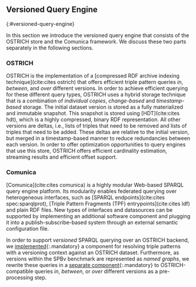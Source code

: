 ## Versioned Query Engine
{:#versioned-query-engine}

In this section we introduce the versioned query engine that consists of the OSTRICH store and the Comunica framework.
We discuss these two parts separately in the following sections.

### OSTRICH

OSTRICH is the implementation of a [compressed RDF archive indexing technique](cite:cites ostrich) that offers efficient
triple pattern queries *in*, *between*, and *over* different versions.
In order to achieve efficient querying for these different query types,
OSTRICH uses a hybrid storage technique that is a combination of *individual copies*, *change-based* and *timestamp-based* storage.
The initial dataset version is stored as a fully materialized and immutable snapshot.
This snapshot is stored using [HDT](cite:cites hdt), which is a highly compressed, binary RDF representation.
All other versions are deltas, i.e., lists of triples that need to be removed and lists of triples that need to be added.
These deltas are relative to the initial version, but merged in a timestamp-based manner to reduce redundancies between each version.
In order to offer optimization opportunities to query engines that use this store,
OSTRICH offers efficient cardinality estimation, streaming results and efficient offset support.

### Comunica

[Comunica](cite:cites comunica) is a highly modular Web-based SPARQL query engine platform.
Its modularity enables federated querying over heterogeneous interfaces, such as [SPARQL endpoints](cite:cites spec:sparqlprot),
[Triple Pattern Fragments (TPF) entrypoints](cite:cites ldf) and plain RDF files.
New types of interfaces and datasources can be supported by implementing an additional software component
and plugging it into a publish-subscribe-based system through an external semantic configuration file.

In order to support _versioned_ SPARQL querying over an OSTRICH backend,
we [implemented](https://github.com/rdfostrich/comunica-actor-rdf-resolve-quad-pattern-ostrich){:.mandatory}
a component for resolving triple patterns with a versioning context against an OSTRICH dataset.
Furthermore, as versions within the SPBv benchmark are represented as *named graphs*,
we rewrite these queries in a [separate component](https://github.com/rdfostrich/comunica-actor-query-operation-contextify-version){:.mandatory}
to OSTRICH-compatible queries *in*, *between*, or *over* different versions as a pre-processing step.
